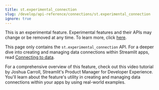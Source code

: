 ```yaml
---
title: st.experimental_connection
slug: /develop/api-reference/connections/st.experimental_connection
ignore: true
---
```


<Important>

This is an experimental feature. Experimental features and their APIs may change or be removed at any time. To learn more, click [here](/develop/quick-reference/prerelease#experimental-features).

</Important>

<Tip>

This page only contains the `st.experimental_connection` API. For a deeper dive into creating and managing data connections within Streamlit apps, read [Connecting to data](/develop/concepts/connections/connecting-to-data).

</Tip>

<Autofunction function="streamlit.experimental_connection" deprecated={true} deprecatedText="<code>st.experimental_connection</code> was deprecated in version 1.28.0. Use <a href='/develop/api-reference/connections/st.connection'><code>st.connection</code></a> instead."/>

For a comprehensive overview of this feature, check out this video tutorial by Joshua Carroll, Streamlit's Product Manager for Developer Experience. You'll learn about the feature's utility in creating and managing data connections within your apps by using real-world examples.

<YouTube videoId="xQwDfW7UHMo" />
